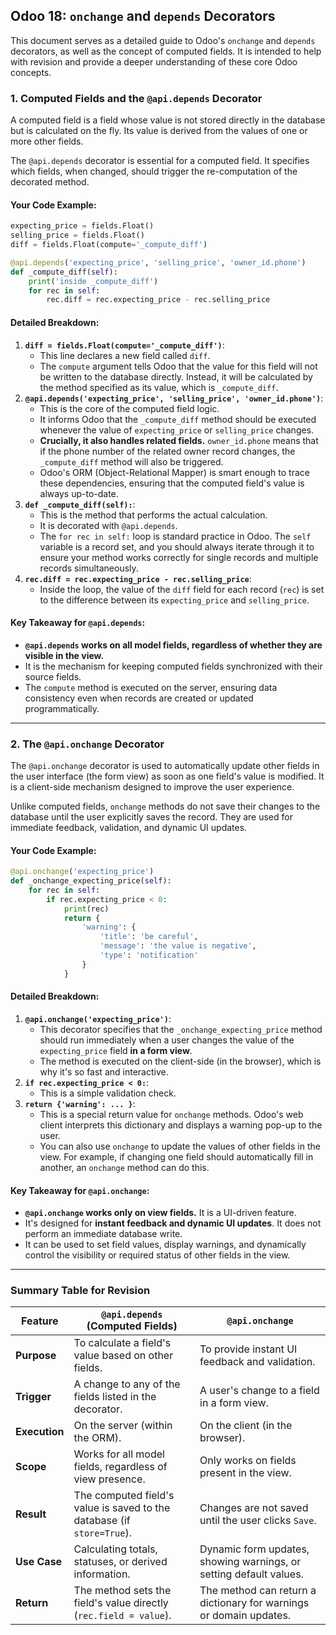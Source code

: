 ## Odoo 18: `onchange` and `depends` Decorators

This document serves as a detailed guide to Odoo's `onchange` and `depends` decorators, as well as the concept of computed fields. It is intended to help with revision and provide a deeper understanding of these core Odoo concepts.

### 1\. Computed Fields and the `@api.depends` Decorator

A computed field is a field whose value is not stored directly in the database but is calculated on the fly. Its value is derived from the values of one or more other fields.

The `@api.depends` decorator is essential for a computed field. It specifies which fields, when changed, should trigger the re-computation of the decorated method.

#### Your Code Example:

```python
expecting_price = fields.Float()
selling_price = fields.Float()
diff = fields.Float(compute='_compute_diff')

@api.depends('expecting_price', 'selling_price', 'owner_id.phone')
def _compute_diff(self):
    print('inside _compute_diff')
    for rec in self:
        rec.diff = rec.expecting_price - rec.selling_price
```

#### Detailed Breakdown:

1.  **`diff = fields.Float(compute='_compute_diff')`**:
      * This line declares a new field called `diff`.
      * The `compute` argument tells Odoo that the value for this field will not be written to the database directly. Instead, it will be calculated by the method specified as its value, which is `_compute_diff`.
2.  **`@api.depends('expecting_price', 'selling_price', 'owner_id.phone')`**:
      * This is the core of the computed field logic.
      * It informs Odoo that the `_compute_diff` method should be executed whenever the value of `expecting_price` or `selling_price` changes.
      * **Crucially, it also handles related fields.** `owner_id.phone` means that if the phone number of the related owner record changes, the `_compute_diff` method will also be triggered.
      * Odoo's ORM (Object-Relational Mapper) is smart enough to trace these dependencies, ensuring that the computed field's value is always up-to-date.
3.  **`def _compute_diff(self):`**:
      * This is the method that performs the actual calculation.
      * It is decorated with `@api.depends`.
      * The `for rec in self:` loop is standard practice in Odoo. The `self` variable is a record set, and you should always iterate through it to ensure your method works correctly for single records and multiple records simultaneously.
4.  **`rec.diff = rec.expecting_price - rec.selling_price`**:
      * Inside the loop, the value of the `diff` field for each record (`rec`) is set to the difference between its `expecting_price` and `selling_price`.

#### Key Takeaway for `@api.depends`:

  * **`@api.depends` works on all model fields, regardless of whether they are visible in the view.**
  * It is the mechanism for keeping computed fields synchronized with their source fields.
  * The `compute` method is executed on the server, ensuring data consistency even when records are created or updated programmatically.

-----

### 2\. The `@api.onchange` Decorator

The `@api.onchange` decorator is used to automatically update other fields in the user interface (the form view) as soon as one field's value is modified. It is a client-side mechanism designed to improve the user experience.

Unlike computed fields, `onchange` methods do not save their changes to the database until the user explicitly saves the record. They are used for immediate feedback, validation, and dynamic UI updates.

#### Your Code Example:

```python
@api.onchange('expecting_price')
def _onchange_expecting_price(self):
    for rec in self:
        if rec.expecting_price < 0:
            print(rec)
            return {
                'warning': {
                    'title': 'be careful',
                    'message': 'the value is negative',
                    'type': 'notification'
                }
            }
```

#### Detailed Breakdown:

1.  **`@api.onchange('expecting_price')`**:
      * This decorator specifies that the `_onchange_expecting_price` method should run immediately when a user changes the value of the `expecting_price` field **in a form view**.
      * The method is executed on the client-side (in the browser), which is why it's so fast and interactive.
2.  **`if rec.expecting_price < 0:`**:
      * This is a simple validation check.
3.  **`return {'warning': ... }`**:
      * This is a special return value for `onchange` methods. Odoo's web client interprets this dictionary and displays a warning pop-up to the user.
      * You can also use `onchange` to update the values of other fields in the view. For example, if changing one field should automatically fill in another, an `onchange` method can do this.

#### Key Takeaway for `@api.onchange`:

  * **`@api.onchange` works only on view fields.** It is a UI-driven feature.
  * It's designed for **instant feedback and dynamic UI updates**. It does not perform an immediate database write.
  * It can be used to set field values, display warnings, and dynamically control the visibility or required status of other fields in the view.

-----

### Summary Table for Revision

| Feature       | `@api.depends` (Computed Fields)                              | `@api.onchange`                                     |
|---------------|---------------------------------------------------------------|-----------------------------------------------------|
| **Purpose** | To calculate a field's value based on other fields.           | To provide instant UI feedback and validation.      |
| **Trigger** | A change to any of the fields listed in the decorator.        | A user's change to a field in a form view.          |
| **Execution** | On the server (within the ORM).                               | On the client (in the browser).                     |
| **Scope** | Works for all model fields, regardless of view presence.      | Only works on fields present in the view.           |
| **Result** | The computed field's value is saved to the database (if `store=True`). | Changes are not saved until the user clicks `Save`. |
| **Use Case** | Calculating totals, statuses, or derived information.         | Dynamic form updates, showing warnings, or setting default values. |
| **Return** | The method sets the field's value directly (`rec.field = value`). | The method can return a dictionary for warnings or domain updates. |